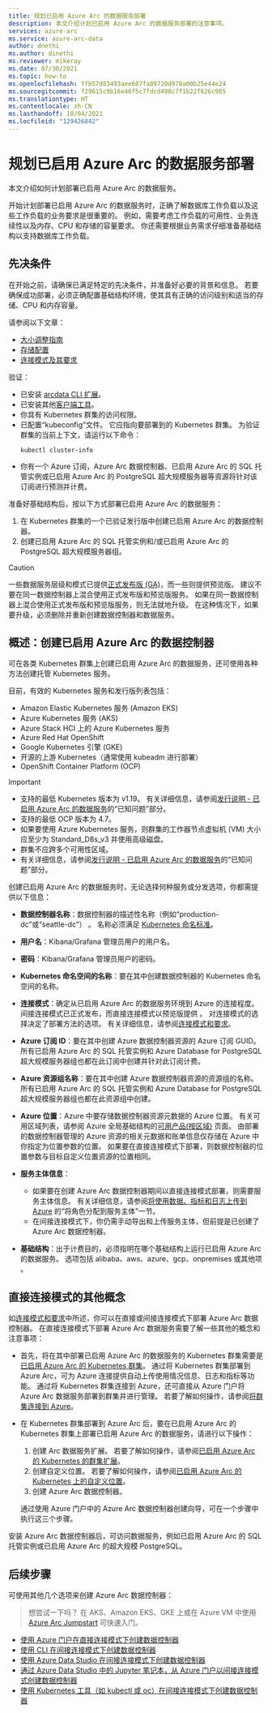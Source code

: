 ```yaml
---
title: 规划已启用 Azure Arc 的数据服务部署
description: 本文介绍计划已启用 Azure Arc 的数据服务部署的注意事项。
services: azure-arc
ms.service: azure-arc-data
author: dnethi
ms.author: dinethi
ms.reviewer: mikeray
ms.date: 07/30/2021
ms.topic: how-to
ms.openlocfilehash: ffb57d83493aee607fa89720d978a00b25e44e24
ms.sourcegitcommit: f29615c9b16e46f5c7fdcd498c7f1b22f626c985
ms.translationtype: HT
ms.contentlocale: zh-CN
ms.lasthandoff: 10/04/2021
ms.locfileid: "129426842"
---
```

# <a name="plan-an-azure-arc-enabled-data-services-deployment"></a>规划已启用 Azure Arc 的数据服务部署

本文介绍如何计划部署已启用 Azure Arc 的数据服务。

开始计划部署已启用 Azure Arc 的数据服务时，正确了解数据库工作负载以及这些工作负载的业务要求是很重要的。 例如，需要考虑工作负载的可用性、业务连续性以及内存、CPU 和存储的容量要求。 你还需要根据业务需求仔细准备基础结构以支持数据库工作负载。

## <a name="prerequisites"></a>先决条件

在开始之前，请确保已满足特定的先决条件，并准备好必要的背景和信息。 若要确保成功部署，必须正确配置基础结构环境，使其具有正确的访问级别和适当的存储、CPU 和内存容量。 

请参阅以下文章：

- [大小调整指南](sizing-guidance.md)
- [存储配置](storage-configuration.md)
- [连接模式及其要求](connectivity.md)

验证：

- 已安装 [arcdata CLI 扩展](install-arcdata-extension.md)。
- 已安装其他[客户端工具](install-client-tools.md)。
- 你具有 Kubernetes 群集的访问权限。
- 已配置“kubeconfig”文件。 它应指向要部署到的 Kubernetes 群集。 为验证群集的当前上下文，请运行以下命令：
   ```console
   kubectl cluster-info
   ```  
- 你有一个 Azure 订阅，Azure Arc 数据控制器、已启用 Azure Arc 的 SQL 托管实例或已启用 Azure Arc 的 PostgreSQL 超大规模服务器等资源将针对该订阅进行预测并计费。

准备好基础结构后，按以下方式部署已启用 Azure Arc 的数据服务：
1. 在 Kubernetes 群集的一个已验证发行版中创建已启用 Azure Arc 的数据控制器。
1. 创建已启用 Azure Arc 的 SQL 托管实例和/或已启用 Azure Arc 的 PostgreSQL 超大规模服务器组。

> [!CAUTION]
> 一些数据服务层级和模式已提供[正式发布版 (GA)](release-notes.md)，而一些则提供预览版。 建议不要在同一数据控制器上混合使用正式发布版和预览版服务。 如果在同一数据控制器上混合使用正式发布版和预览版服务，则无法就地升级。 在这种情况下，如果要升级，必须删除并重新创建数据控制器和数据服务。

## <a name="overview-create-an-azure-arc-enabled-data-controller"></a>概述：创建已启用 Azure Arc 的数据控制器

可在各类 Kubernetes 群集上创建已启用 Azure Arc 的数据服务，还可使用各种方法创建托管 Kubernetes 服务。

目前，有效的 Kubernetes 服务和发行版列表包括：

- Amazon Elastic Kubernetes 服务 (Amazon EKS)
- Azure Kubernetes 服务 (AKS)
- Azure Stack HCI 上的 Azure Kubernetes 服务
- Azure Red Hat OpenShift
- Google Kubernetes 引擎 (GKE)
- 开源的上游 Kubernetes（通常使用 kubeadm 进行部署）
- OpenShift Container Platform (OCP)

> [!IMPORTANT]
> * 支持的最低 Kubernetes 版本为 v1.19。 有关详细信息，请参阅[发行说明&nbsp;- 已启用 Azure Arc 的数据服务](./release-notes.md#known-issues)的“已知问题”部分。
> * 支持的最低 OCP 版本为 4.7。
> * 如果要使用 Azure Kubernetes 服务，则群集的工作器节点虚拟机 (VM) 大小应至少为 Standard_D8s_v3 并使用高级磁盘。 
> * 群集不应跨多个可用性区域。 
> * 有关详细信息，请参阅[发行说明&nbsp;- 已启用 Azure Arc 的数据服务](./release-notes.md#known-issues)的“已知问题”部分。

创建已启用 Azure Arc 的数据服务时，无论选择何种服务或分发选项，你都需提供以下信息：

- **数据控制器名称**：数据控制器的描述性名称（例如“production-dc”或“seattle-dc”） 。 名称必须满足 [Kubernetes 命名标准](https://kubernetes.io/docs/concepts/overview/working-with-objects/names/)。

- **用户名**：Kibana/Grafana 管理员用户的用户名。
- **密码**：Kibana/Grafana 管理员用户的密码。
- **Kubernetes 命名空间的名称**：要在其中创建数据控制器的 Kubernetes 命名空间的名称。
- **连接模式**：确定从已启用 Azure Arc 的数据服务环境到 Azure 的连接程度。 间接连接模式已正式发布，而直接连接模式以预览版提供 。 对连接模式的选择决定了部署方法的选项。 有关详细信息，请参阅[连接模式和要求](./connectivity.md)。
- **Azure 订阅 ID**：要在其中创建 Azure 数据控制器资源的 Azure 订阅 GUID。 所有已启用 Azure Arc 的 SQL 托管实例和 Azure Database for PostgreSQL 超大规模服务器组也都在此订阅中创建并针对此订阅计费。
- **Azure 资源组名称**：要在其中创建 Azure 数据控制器资源的资源组的名称。 所有已启用 Azure Arc 的 SQL 托管实例和 Azure Database for PostgreSQL 超大规模服务器组也都在此资源组中创建。
- **Azure 位置**：Azure 中要存储数据控制器资源元数据的 Azure 位置。 有关可用区域列表，请参阅 Azure 全局基础结构的[可用产品(按区域)](https://azure.microsoft.com/global-infrastructure/services/?products=azure-arc) 页面。 由部署的数据控制器管理的 Azure 资源的相关元数据和账单信息仅存储在 Azure 中你指定为位置参数的位置。 如果要在直接连接模式下部署，则数据控制器的位置参数与目标自定义位置资源的位置相同。
- **服务主体信息**： 
   - 如果要在创建 Azure Arc 数据控制器期间以直接连接模式部署，则需要服务主体信息。 有关详细信息，请参阅[将使用数据、指标和日志上传到 Azure](upload-metrics-and-logs-to-azure-monitor.md) 的“将角色分配到服务主体”一节。 
   - 在间接连接模式下，你仍需手动导出和上传服务主体，但前提是已创建了 Azure Arc 数据控制器。
- **基础结构**：出于计费目的，必须指明在哪个基础结构上运行已启用 Azure Arc 的数据服务。 选项包括 alibaba、aws、azure、gcp、onpremises 或其他项     。

## <a name="additional-concepts-for-direct-connectivity-mode"></a>直接连接模式的其他概念

如[连接模式和要求](./connectivity.md)中所述，你可以在直接或间接连接模式下部署 Azure Arc 数据控制器。 在直接连接模式下部署 Azure Arc 数据服务需要了解一些其他的概念和注意事项：

* 首先，将在其中部署已启用 Azure Arc 的数据服务的 Kubernetes 群集需要是[已启用 Azure Arc 的 Kubernetes 群集](../kubernetes/overview.md)。 通过将 Kubernetes 群集部署到 Azure Arc，可为 Azure 连接提供自动上传使用情况信息、日志和指标等功能。 通过将 Kubernetes 群集连接到 Azure，还可直接从 Azure 门户将 Azure Arc 数据服务部署到群集并进行管理。 若要了解如何操作，请参阅[将群集连接到 Azure](../kubernetes/quickstart-connect-cluster.md)。

* 在 Kubernetes 群集部署到 Azure Arc 后，要在已启用 Azure Arc 的 Kubernetes 群集上部署已启用 Azure Arc 的数据服务，请进行以下操作：
   1. 创建 Arc 数据服务扩展。 若要了解如何操作，请参阅[已启用 Azure Arc 的 Kubernetes 的群集扩展](../kubernetes/conceptual-extensions.md)。
   1. 创建自定义位置。 若要了解如何操作，请参阅[已启用 Azure Arc 的 Kubernetes 上的自定义位置](../kubernetes/conceptual-custom-locations.md)。
   1. 创建 Azure Arc 数据控制器。

   通过使用 Azure 门户中的 Azure Arc 数据控制器创建向导，可在一个步骤中执行这三个步骤。

安装 Azure Arc 数据控制器后，可访问数据服务，例如已启用 Azure Arc 的 SQL 托管实例或已启用 Azure Arc 的超大规模 PostgreSQL。


## <a name="next-steps"></a>后续步骤

可使用其他几个选项来创建 Azure Arc 数据控制器：

> 想尝试一下吗？
> 在 AKS、Amazon EKS、GKE 上或在 Azure VM 中使用 [Azure Arc Jumpstart](https://azurearcjumpstart.io/azure_arc_jumpstart/azure_arc_data/) 可快速入门。
>
- [使用 Azure 门户在直接连接模式下创建数据控制器](create-data-controller-direct-prerequisites.md)
- [使用 CLI 在间接连接模式下创建数据控制器](create-data-controller-indirect-cli.md)
- [使用 Azure Data Studio 在间接连接模式下创建数据控制器](create-data-controller-indirect-azure-data-studio.md)
- [通过 Azure Data Studio 中的 Jupyter 笔记本，从 Azure 门户以间接连接模式创建数据控制器](create-data-controller-indirect-azure-portal.md)
- [使用 Kubernetes 工具（如 kubectl 或 oc）在间接连接模式下创建数据控制器](create-data-controller-using-kubernetes-native-tools.md)
